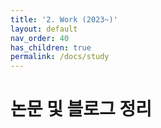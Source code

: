 ```yaml
---
title: '2. Work (2023~)'
layout: default
nav_order: 40
has_children: true
permalink: /docs/study
---
```

# 논문 및 블로그 정리